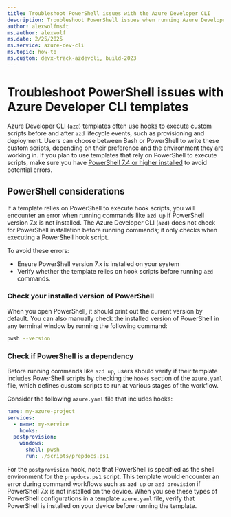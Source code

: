 ```yaml
---
title: Troubleshoot PowerShell issues with the Azure Developer CLI
description: Troubleshoot PowerShell issues when running Azure Developer CLI templates that utilize hooks with PowerShell scripts
author: alexwolfmsft
ms.author: alexwolf
ms.date: 2/25/2025
ms.service: azure-dev-cli
ms.topic: how-to
ms.custom: devx-track-azdevcli, build-2023
---
```


# Troubleshoot PowerShell issues with Azure Developer CLI templates

Azure Developer CLI (`azd`) templates often use [hooks](/azure/developer/azure-developer-cli/azd-extensibility) to execute custom scripts before and after `azd` lifecycle events, such as provisioning and deployment. Users can choose between Bash or PowerShell to write these custom scripts, depending on their preference and the environment they are working in. If you plan to use templates that rely on PowerShell to execute scripts, make sure you have [PowerShell 7.4 or higher installed](/powershell/scripting/install/installing-powershell) to avoid potential errors.

## PowerShell considerations

If a template relies on PowerShell to execute hook scripts, you will encounter an error when running commands like `azd up` if PowerShell version 7.x is not installed. The Azure Developer CLI (`azd`) does not check for PowerShell installation before running commands; it only checks when executing a PowerShell hook script.

To avoid these errors:

- Ensure PowerShell version 7.x is installed on your system
- Verify whether the template relies on hook scripts before running `azd` commands.

### Check your installed version of PowerShell

When you open PowerShell, it should print out the current version by default. You can also manually check the installed version of PowerShell in any terminal window by running the following command:

```bash
pwsh --version
```

### Check if PowerShell is a dependency

Before running commands like `azd up`, users should verify if their template includes PowerShell scripts by checking the `hooks` section of the `azure.yaml` file, which defines custom scripts to run at various stages of the workflow.

Consider the following `azure.yaml` file that includes hooks:

```yaml
name: my-azure-project
services:
  - name: my-service
    hooks:
  postprovision:
    windows:
      shell: pwsh
      run: ./scripts/prepdocs.ps1
```

For the `postprovision` hook, note that PowerShell is specified as the shell environment for the `prepdocs.ps1` script. This template would encounter an error during command workflows such as `azd up` or `azd provision` if PowerShell 7.x is not installed on the device. When you see these types of PowerShell configurations in a template `azure.yaml` file, verify that PowerShell is installed on your device before running the template.
